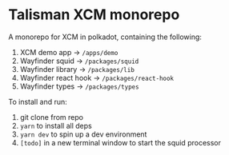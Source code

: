 # Talisman XCM monorepo

A monorepo for XCM in polkadot, containing the following:

1. XCM demo app -> `/apps/demo`
1. Wayfinder squid -> `/packages/squid`
1. Wayfinder library -> `/packages/lib`
1. Wayfinder react hook -> `/packages/react-hook`
1. Wayfinder types -> `/packages/types`

To install and run:

1. git clone from repo
1. `yarn` to install all deps
1. `yarn dev` to spin up a dev environment
1. `[todo]` in a new terminal window to start the squid processor

